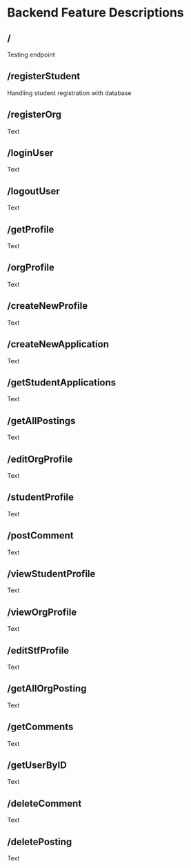 # Backend Feature Descriptions

## /

Testing endpoint

## /registerStudent

Handling student registration with database

## /registerOrg

Text

## /loginUser

Text

## /logoutUser

Text

## /getProfile

Text

## /orgProfile

Text

## /createNewProfile

Text

## /createNewApplication

Text

## /getStudentApplications

Text

## /getAllPostings

Text

## /editOrgProfile

Text

## /studentProfile

Text

## /postComment

Text

## /viewStudentProfile

Text

## /viewOrgProfile

Text

## /editStfProfile

Text

## /getAllOrgPosting

Text

## /getComments

Text

## /getUserByID

Text

## /deleteComment

Text

## /deletePosting

Text
